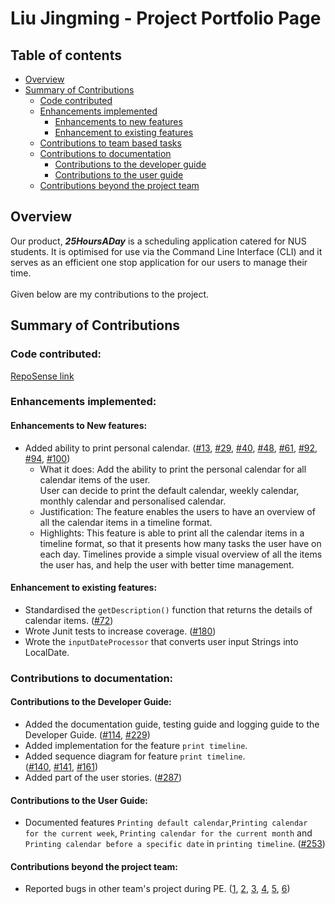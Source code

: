 # Liu Jingming - Project Portfolio Page
## Table of contents
* [Overview](#overview)
* [Summary of Contributions](#summary-of-contributions)
  * [Code contributed](#code-contributed)
  * [Enhancements implemented](#enhancements-implemented)
    * [Enhancements to new features](#enhancements-to-new-features)
    * [Enhancement to existing features](#enhancement-to-existing-features)
  * [Contributions to team based tasks](#contributions-to-team-based-tasks)
  * [Contributions to documentation](#contributions-to-documentation)
    * [Contributions to the developer guide](#contributions-to-the-developer-guide)
    * [Contributions to the user guide](#contributions-to-the-user-guide)
  * [Contributions beyond the project team](#contributions-beyond-the-project-team)
    
## Overview
Our product, **_25HoursADay_** is a scheduling application catered for NUS students. 
It is optimised for use via the Command Line Interface (CLI) and it serves as an efficient one stop application for our users to manage their time. <br/>
<br/>
Given below are my contributions to the project. <br/>

## Summary of Contributions
### Code contributed:
[RepoSense link](https://nus-cs2113-ay2021s1.github.io/tp-dashboard/#breakdown=true&search=Jingming517)
### Enhancements implemented:
#### Enhancements to New features:
* Added ability to print personal calendar.
 ([\#13](https://github.com/AY2021S1-CS2113T-T12-2/tp/pull/13),
  [\#29](https://github.com/AY2021S1-CS2113T-T12-2/tp/pull/29),
  [\#40](https://github.com/AY2021S1-CS2113T-T12-2/tp/pull/40),
  [\#48](https://github.com/AY2021S1-CS2113T-T12-2/tp/pull/48),
  [\#61](https://github.com/AY2021S1-CS2113T-T12-2/tp/pull/61),
  [\#92](https://github.com/AY2021S1-CS2113T-T12-2/tp/pull/92),
  [\#94](https://github.com/AY2021S1-CS2113T-T12-2/tp/pull/94),
  [\#100](https://github.com/AY2021S1-CS2113T-T12-2/tp/pull/100))
  * What it does: Add the ability to print the personal calendar for all calendar items of the user.  
                  User can decide to print the default calendar, weekly calendar, 
                  monthly calendar and personalised calendar.  
  * Justification: The feature enables the users to have an overview of all the calendar items in a timeline format.
  * Highlights: This feature is able to print all the calendar items in a timeline format, so that it presents 
  how many tasks the user have on each day. Timelines provide a simple visual overview of all the items the user
  has, and help the user with better time management.
  
#### Enhancement to existing features:
* Standardised the `getDescription()` function that returns the details of calendar items.
  ([\#72](https://github.com/AY2021S1-CS2113T-T12-2/tp/pull/72))
* Wrote Junit tests to increase coverage.
  ([\#180](https://github.com/AY2021S1-CS2113T-T12-2/tp/pull/180))
* Wrote the `inputDateProcessor` that converts user input Strings into LocalDate.
  
### Contributions to documentation:
#### Contributions to the Developer Guide:
* Added the documentation guide, testing guide and logging guide to the Developer Guide.
  ([\#114](https://github.com/AY2021S1-CS2113T-T12-2/tp/pull/114),
   [\#229](https://github.com/AY2021S1-CS2113T-T12-2/tp/pull/229))
* Added implementation for the feature `print timeline`.
* Added sequence diagram for feature `print timeline`.  
  ([\#140](https://github.com/AY2021S1-CS2113T-T12-2/tp/pull/140),
   [\#141](https://github.com/AY2021S1-CS2113T-T12-2/tp/pull/141),
   [\#161](https://github.com/AY2021S1-CS2113T-T12-2/tp/pull/161))
* Added part of the user stories.
  ([\#287](https://github.com/AY2021S1-CS2113T-T12-2/tp/pull/287))
   
#### Contributions to the User Guide:
* Documented features `Printing default calendar`,`Printing calendar for the current week`,
`Printing calendar for the current month` and `Printing calendar before a specific date` 
  in `printing timeline`.
  ([\#253](https://github.com/AY2021S1-CS2113T-T12-2/tp/pull/253))
#### Contributions beyond the project team:
* Reported bugs in other team's project during PE.
    ([1](https://github.com/Jingming517/ped/issues/1),
     [2](https://github.com/Jingming517/ped/issues/2),
     [3](https://github.com/Jingming517/ped/issues/3),
     [4](https://github.com/Jingming517/ped/issues/4),
     [5](https://github.com/Jingming517/ped/issues/5),
     [6](https://github.com/Jingming517/ped/issues/6))

